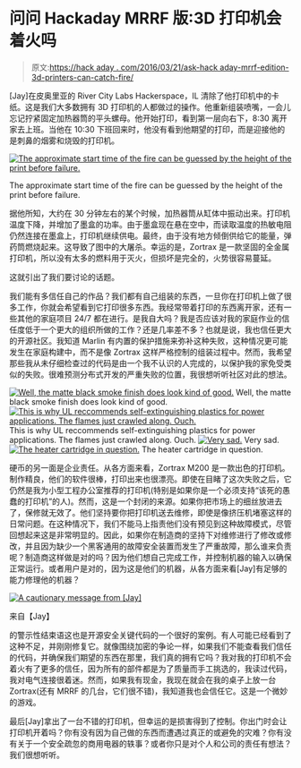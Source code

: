 # 问问 Hackaday MRRF 版:3D 打印机会着火吗

> 原文:[https://hack aday . com/2016/03/21/ask-hack aday-mrrf-edition-3d-printers-can-catch-fire/](https://hackaday.com/2016/03/21/ask-hackaday-mrrf-edition-3d-printers-can-catch-fire/)

[Jay]在皮奥里亚的 River City Labs Hackerspace，IL 清除了他打印机中的卡纸。这是我们大多数拥有 3D 打印机的人都做过的操作。他重新组装喷嘴，一会儿忘记拧紧固定加热器筒的平头螺母。他开始打印，看到第一层向右下，8:30 离开家去上班。当他在 10:30 下班回来时，他没有看到他期望的打印，而是迎接他的是刺鼻的烟雾和烧毁的打印机。

[![The approximate start time of the fire can be guessed by the height of the print before failure.](../Images/858a1f55856b4691531c872d91d0dce0.png)](https://hackaday.com/wp-content/uploads/2016/03/thefireprogressed.jpg)

The approximate start time of the fire can be guessed by the height of the print before failure.

据他所知，大约在 30 分钟左右的某个时候，加热器筒从缸体中振动出来。打印机温度下降，并增加了墨盒的功率。由于墨盒现在悬在空中，而读取温度的热敏电阻仍然连接在墨盒上，打印机继续供电。最终，由于没有地方倾倒供给它的能量，弹药筒燃烧起来。这导致了图中的大屠杀。幸运的是，Zortrax 是一款坚固的全金属打印机，所以没有太多的燃料用于灭火，但损坏是完全的，火势很容易蔓延。

这就引出了我们要讨论的话题。

我们能有多信任自己的作品？我们都有自己组装的东西，一旦你在打印机上做了很多工作，你就会希望看到它打印很多东西。我经常带着打印的东西离开家，还有一些其他的家庭项目 24/7 都在进行。是我自大吗？我是否应该对我的家庭作业的信任度低于一个更大的组织所做的工作？还是几率差不多？也就是说，我也信任更大的开源社区。我知道 Marlin 有内置的保护措施来弥补这种失败，这种情况更可能发生在家庭构建中，而不是像 Zortrax 这样严格控制的组装过程中。然而，我希望那些我从未仔细检查过的代码是由一个我不认识的人完成的，以保护我的家免受类似的失败。很难预测分布式开发的严重失败的位置，我很想听听社区对此的想法。

 [![Well, the matte black smoke finish does look kind of good.](../Images/66afc6697b4e1228f5bf45120fd1e3bb.png "Well, the matte black smoke finish does look kind of good.")](https://hackaday.com/2016/03/21/ask-hackaday-mrrf-edition-3d-printers-can-catch-fire/thumb-121/) Well, the matte black smoke finish does look kind of good. [![This is why UL reccommends self-extinguishing plastics for power applications. The flames just crawled along. Ouch.](../Images/2e70fdfc268985f659371eaf4e42aef5.png "This is why UL reccommends self-extinguishing plastics for power applications. The flames just crawled along. Ouch.")](https://hackaday.com/2016/03/21/ask-hackaday-mrrf-edition-3d-printers-can-catch-fire/2016-03-19-17-17-57/) This is why UL reccommends self-extinguishing plastics for power applications. The flames just crawled along. Ouch. [![Very sad.](../Images/7737db2358ab5e00e056eafd09178e6a.png "Very sad.")](https://hackaday.com/2016/03/21/ask-hackaday-mrrf-edition-3d-printers-can-catch-fire/2016-03-19-17-18-04/) Very sad. [![The heater cartridge in question.](../Images/3e71150012dc2744082ee87b22690e3c.png "The heater cartridge in question.")](https://hackaday.com/2016/03/21/ask-hackaday-mrrf-edition-3d-printers-can-catch-fire/2016-03-19-17-20-09/) The heater cartridge in question.

硬币的另一面是企业责任。从各方面来看，Zortrax M200 是一款出色的打印机。制作精良，他们的软件很棒，打印出来也很漂亮。即使在目睹了这次失败之后，它仍然是我为小型工程办公室推荐的打印机(特别是如果你是一个必须支持“该死的愚蠢的打印机”的人)。然而，这是一个封闭的来源。如果你把市场上的细丝放进去了，保修就无效了。他们坚持要你把打印机送去维修，即使是像挤压机堵塞这样的日常问题。在这种情况下，我们不能马上指责他们没有预见到这种故障模式，尽管回想起来这是非常明显的。因此，如果你在制造商的坚持下对维修进行了修改或修改，并且因为缺少一个黑客通用的故障安全装置而发生了严重故障，那么谁来负责呢？制造商这样做是对的吗？因为他们想自己完成工作，并控制机器的输入以确保正常运行。或者用户是对的，因为这是他们的机器，从各方面来看[Jay]有足够的能力修理他的机器？

[![A cautionary message from [Jay]](../Images/ecd79ca767339833991efc59d59c0c76.png)](https://hackaday.com/wp-content/uploads/2016/03/feirl1.jpg) 

来自【Jay】

的警示性结束语这也是开源安全关键代码的一个很好的案例。有人可能已经看到了这种不足，并刚刚修复它。就像围绕加密的争论一样，如果我们不能查看我们信任的代码，并确保我们期望的东西在那里，我们真的拥有它吗？我对我的打印机不会着火有了更多的信任，因为所有的部件都是为了质量而手工挑选的，我读过代码，我对电气连接很着迷。然而，如果我有现金，我现在就会在我的桌子上放一台 Zortrax(还有 MRRF 的几台，它们很不错)，我知道我也会信任它。这是一个微妙的游戏。

最后[Jay]拿出了一台不错的打印机，但幸运的是损害得到了控制。你出门时会让打印机开着吗？你有没有因为自己做的东西而遭遇过真正的或避免的灾难？你有没有关于一个安全疏忽的商用电器的轶事？或者你只是对个人和公司的责任有想法？我们很想听听。